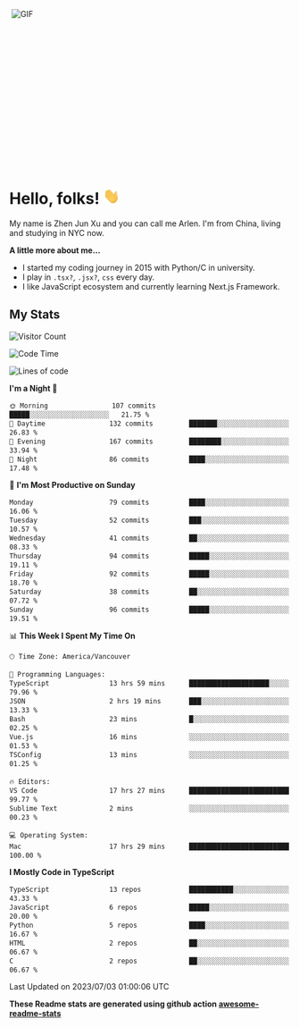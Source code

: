 <img align="right" alt="GIF" src="https://media.giphy.com/media/xUA7bdpLxQhsSQdyog/giphy.gif" width="500" height="320" />

# Hello, folks! <img src="https://raw.githubusercontent.com/arlenxuzj/arlenxuzj/master/assets/wave.gif" width="30px">

My name is Zhen Jun Xu and you can call me Arlen. I'm from China, living and studying in NYC now.

**A little more about me...**

 - I started my coding journey in 2015 with Python/C in university.
 - I play in `.tsx?`, `.jsx?`, `css` every day.
 - I like JavaScript ecosystem and currently learning Next.js Framework.

## My Stats

![Visitor Count](https://komarev.com/ghpvc/?username=arlenxuzj&color=blue&label=Profile+Views)

<!--START_SECTION:waka-->
![Code Time](http://img.shields.io/badge/Code%20Time-3%2C339%20hrs%206%20mins-blue)

![Lines of code](https://img.shields.io/badge/From%20Hello%20World%20I%27ve%20Written-884.7%20thousand%20lines%20of%20code-blue)

**I'm a Night 🦉** 

```text
🌞 Morning                107 commits         █████░░░░░░░░░░░░░░░░░░░░   21.75 % 
🌆 Daytime                132 commits         ███████░░░░░░░░░░░░░░░░░░   26.83 % 
🌃 Evening                167 commits         ████████░░░░░░░░░░░░░░░░░   33.94 % 
🌙 Night                  86 commits          ████░░░░░░░░░░░░░░░░░░░░░   17.48 % 
```
📅 **I'm Most Productive on Sunday** 

```text
Monday                   79 commits          ████░░░░░░░░░░░░░░░░░░░░░   16.06 % 
Tuesday                  52 commits          ███░░░░░░░░░░░░░░░░░░░░░░   10.57 % 
Wednesday                41 commits          ██░░░░░░░░░░░░░░░░░░░░░░░   08.33 % 
Thursday                 94 commits          █████░░░░░░░░░░░░░░░░░░░░   19.11 % 
Friday                   92 commits          █████░░░░░░░░░░░░░░░░░░░░   18.70 % 
Saturday                 38 commits          ██░░░░░░░░░░░░░░░░░░░░░░░   07.72 % 
Sunday                   96 commits          █████░░░░░░░░░░░░░░░░░░░░   19.51 % 
```


📊 **This Week I Spent My Time On** 

```text
🕑︎ Time Zone: America/Vancouver

💬 Programming Languages: 
TypeScript               13 hrs 59 mins      ████████████████████░░░░░   79.96 % 
JSON                     2 hrs 19 mins       ███░░░░░░░░░░░░░░░░░░░░░░   13.33 % 
Bash                     23 mins             █░░░░░░░░░░░░░░░░░░░░░░░░   02.25 % 
Vue.js                   16 mins             ░░░░░░░░░░░░░░░░░░░░░░░░░   01.53 % 
TSConfig                 13 mins             ░░░░░░░░░░░░░░░░░░░░░░░░░   01.25 % 

🔥 Editors: 
VS Code                  17 hrs 27 mins      █████████████████████████   99.77 % 
Sublime Text             2 mins              ░░░░░░░░░░░░░░░░░░░░░░░░░   00.23 % 

💻 Operating System: 
Mac                      17 hrs 29 mins      █████████████████████████   100.00 % 
```

**I Mostly Code in TypeScript** 

```text
TypeScript               13 repos            ███████████░░░░░░░░░░░░░░   43.33 % 
JavaScript               6 repos             █████░░░░░░░░░░░░░░░░░░░░   20.00 % 
Python                   5 repos             ████░░░░░░░░░░░░░░░░░░░░░   16.67 % 
HTML                     2 repos             ██░░░░░░░░░░░░░░░░░░░░░░░   06.67 % 
C                        2 repos             ██░░░░░░░░░░░░░░░░░░░░░░░   06.67 % 
```




 Last Updated on 2023/07/03 01:00:06 UTC
<!--END_SECTION:waka-->

**These Readme stats are generated using github action [awesome-readme-stats](https://github.com/anmol098/waka-readme-stats)**

